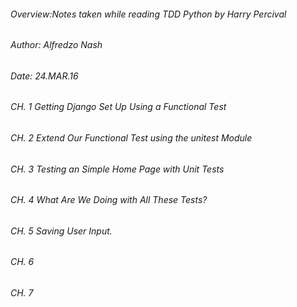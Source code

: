 
###### Overview:Notes taken while reading TDD Python by Harry Percival
###### Author: Alfredzo Nash
###### Date: 24.MAR.16


###### CH. 1 Getting Django Set Up Using a Functional Test

###### CH. 2  Extend Our Functional Test using the unitest Module

###### CH. 3 Testing an Simple Home Page with Unit Tests


###### CH. 4 What Are We Doing with All These Tests?

###### CH. 5  Saving User Input.

###### CH. 6

###### CH. 7
